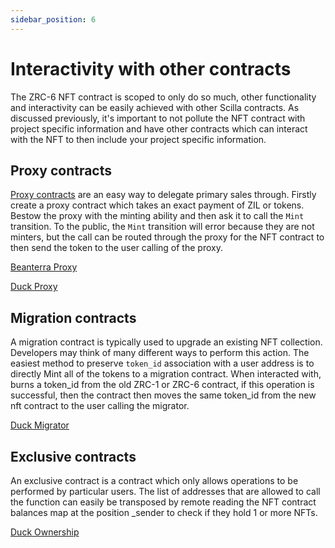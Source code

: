 ```yaml
---
sidebar_position: 6
---
```


# Interactivity with other contracts

The ZRC-6 NFT contract is scoped to only do so much, other functionality and interactivity can be easily achieved with other Scilla contracts. As discussed previously, it's important to not pollute the NFT contract with project specific information and have other contracts which can interact with the NFT to then include your project specific information.

## Proxy contracts

[Proxy contracts](../docs/recipes/scilla-recipes/pattern_proxy.md) are an easy way to delegate primary sales through. Firstly create a proxy contract which takes an exact payment of ZIL or tokens. Bestow the proxy with the minting ability and then ask it to call the `Mint` transition. To the public, the `Mint` transition will error because they are not minters, but the call can be routed through the proxy for the NFT contract to then send the token to the user calling of the proxy.

[Beanterra Proxy](https://viewblock.io/zilliqa/tx/0xadb58296ede89e5386239c8e6a5175d64dedf038a1336c9f42e5f1d0316e4765)

[Duck Proxy](https://viewblock.io/zilliqa/address/zil1vgz4y34ykxc9arjh0ezkacqv3xxtywlcvv0hx0)

## Migration contracts

A migration contract is typically used to upgrade an existing NFT collection. Developers may think of many different ways to perform this action. The easiest method to preserve `token_id` association with a user address is to directly Mint all of the tokens to a migration contract. When interacted with, burns a token_id from the old ZRC-1 or ZRC-6 contract, if this operation is successful, then the contract then moves the same token_id from the new nft contract to the user calling the migrator.

[Duck Migrator](https://viewblock.io/zilliqa/address/zil1m2hhu9reau5t57qckj9w2ejttxmn3hyhy77hr4)

## Exclusive contracts

An exclusive contract is a contract which only allows operations to be performed by particular users. The list of addresses that are allowed to call the function can easily be transposed by remote reading the NFT contract balances map at the position \_sender to check if they hold 1 or more NFTs.

[Duck Ownership](https://viewblock.io/zilliqa/address/zil1xhh2qwaca8w8u8ezcykg5yq8a2tguk7c298wjq)
